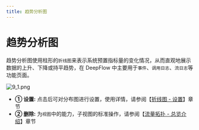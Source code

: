 ```yaml
---
title: 趋势分析图
---
```

# 趋势分析图  

趋势分析图使用柱形的`折线图`来表示系统预置指标量的变化情况，从而直观地展示数据的上升、下降或持平趋势，在 DeepFlow 中主要用于`事件`、`调用日志`、`流日志`等功能页面。

![9_1.png](https://yunshan-guangzhou.oss-cn-beijing.aliyuncs.com/pub/pic/20230920650a55f80ac98.png)

- **① 设置:** 点击后可对分布图进行设置，使用详情，请参阅【[折线图 - 设置](04-linechar.md)】章节
- **② 删除:** 为`视图`中的能力，子视图的标准操作，请参阅【[流量拓扑 - 总览介绍](./02-topology.md)】章节
